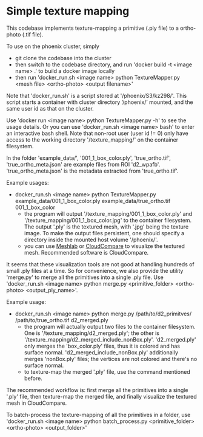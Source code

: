 # Simple texture mapping

This codebase implements texture-mapping a primitive (.ply file) to a ortho-photo (.tif file).

To use on the phoenix cluster, simply
* git clone the codebase into the cluster
* then switch to the codebase directory, and run 'docker build -t \<image name\> .' to build a docker image locally
* then run 'docker_run.sh \<image name\> python TextureMapper.py \<mesh file\> <ortho-photo\> \<output filename\>'

Note that 'docker_run.sh' is a script stored at '/phoenix/S3/kz298/'. This script starts a container with cluster directory ‘/phoenix/’ mounted, and the same user id as that on the cluster.

Use 'docker run \<image name\> python TextureMapper.py -h' to see the usage details. Or you can use 'docker_run.sh \<image name\> bash' to enter an interactive bash shell. Note that non-root user (user id != 0) only have access to the working directory '/texture_mapping/' on the container filesystem. 

In the folder 'example_data/', '001_1_box_color.ply', 'true_ortho.tif', 'true_ortho_meta.json' are example files from ROI 'd2_wpafb'. 'true_ortho_meta.json' is the metadata extracted from 'true_ortho.tif'.

Example usages:
* docker_run.sh \<image name\> python TextureMapper.py example_data/001_1_box_color.ply example_data/true_ortho.tif 001_1_box_color
  * the program will output '/texture_mapping/001_1_box_color.ply' and '/texture_mapping/001_1_box_color.jpg' to the container filesystem. The output '.ply' is the textured mesh, with '.jpg' being the texture image. To make the output files persistent, one should specify a directory inside the mounted host volume '/phoenix/'.
  * you can use [Meshlab](http://www.meshlab.net/) or [CloudCompare](https://www.danielgm.net/cc/) to visualize the textured mesh. Recommended software is CloudCompare.

It seems that these visualization tools are not good at handling hundreds of small .ply files at a time. So for convenience, we also provide the utility 'merge.py' to merge all the primitives into a single .ply file. Use 'docker_run.sh \<image name\> python merge.py \<primitive_folder\> \<ortho-photo\> \<output_ply_name\>'.

Example usage:
* docker_run.sh \<image name\> python merge.py /path/to/d2_primitves/ /path/to/true_ortho.tif d2_merged.ply
  * the program will actually output two files to the container filesystem. One is '/texture_mapping/d2_merged.ply'; the other is '/texture_mapping/d2_merged_include_nonBox.ply'. 'd2_merged.ply' only merges the 'box_color.ply' files, thus it is colored and has surface normal. 'd2_merged_include_nonBox.ply' additionally merges 'nonBox.ply' files; the vertices are not colored and there's no surface normal.
  * to texture-map the merged '.ply' file, use the command mentioned before.

The recommended workflow is: first merge all the primitives into a single '.ply' file, then texture-map the merged file, and finally visualize the textured mesh in CloudCompare.

To batch-process the texture-mapping of all the primitives in a folder, use
'docker_run.sh \<image name\> python batch_process.py \<primitive_folder\> <ortho-photo\> \<output_folder\>'
